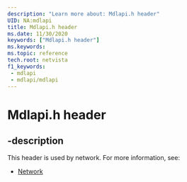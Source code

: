 ```yaml
---
description: "Learn more about: Mdlapi.h header"
UID: NA:mdlapi
title: Mdlapi.h header
ms.date: 11/30/2020
keywords: ["Mdlapi.h header"]
ms.keywords: 
ms.topic: reference
tech.root: netvista
f1_keywords:
 - mdlapi
 - mdlapi/mdlapi
---
```


# Mdlapi.h header


## -description

This header is used by network. For more information, see:

- [Network](../_netvista/index.md)

